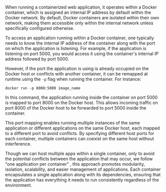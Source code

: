 
When running a containerized web application, it operates within a Docker container, which is assigned an internal IP address by default within the Docker network. By default, Docker containers are isolated within their own network, making them accessible only within the internal network unless specifically configured otherwise.

To access an application running within a Docker container, one typically needs to know the internal IP address of the container along with the port on which the application is listening. For example, if the application is listening on port 5000, you would access it using the container's internal IP address followed by port 5000.

However, if the port the application is using is already occupied on the Docker host or conflicts with another container, it can be remapped at runtime using the `-p` flag when running the container. For instance:

```
docker run -p 8000:5000 image_name
```

In this command, the application running inside the container on port 5000 is mapped to port 8000 on the Docker host. This allows incoming traffic on port 8000 of the Docker host to be forwarded to port 5000 inside the container.

This port mapping enables running multiple instances of the same application or different applications on the same Docker host, each mapped to a different port to avoid conflicts. By specifying different host ports for each container, multiple containers can coexist on the same host without interference.

Though we can host multiple apps within a single container, only to avoid the potential conflicts between the application that may occur, we follow "one application per container" , this approach promotes modularity, isolation, scalability, and easier management of applications. Each container encapsulates a single application along with its dependencies, ensuring that the application has everything it needs to run consistently regardless of the environment.

